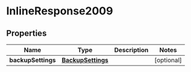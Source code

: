 

# InlineResponse2009

## Properties

Name | Type | Description | Notes
------------ | ------------- | ------------- | -------------
**backupSettings** | [**BackupSettings**](BackupSettings.md) |  |  [optional]



